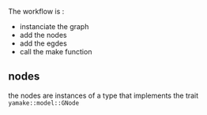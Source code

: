 The workflow is :

- instanciate the graph
- add the nodes
- add the egdes
- call the make function


## nodes

the nodes are instances of a type that implements the trait `yamake::model::GNode`
